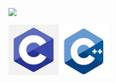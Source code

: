 ![](https://badge42.vercel.app/api/v2/cl3bnlb7t006309mfzx4jp4nm/stats?cursusId=21&coalitionId=101)
<!-- ![](5nnkrcc3kixypm642opg.gif) -->
<!-- ![](C.gif) -->
![](c.png)![](cpp.png)
